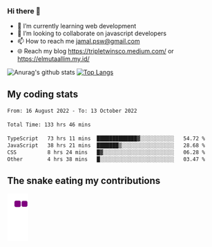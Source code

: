 ### Hi there 👋

<!--
**padepokanpenguin/padepokanpenguin** is a ✨ _special_ ✨ repository because its `README.md` (this file) appears on your GitHub profile.
-->

- 🌱 I’m currently learning  web development
- 👯 I’m looking to collaborate on javascript developers
- 📫 How to reach me jamal.psw@gmail.com
- 🌐 Reach my blog https://tripletwinsco.medium.com/ or https://elmutaallim.my.id/

![Anurag's github stats](https://github-readme-stats.vercel.app/api?username=padepokanpenguin&count_private=true&disable_animations=false&show_icons=true&theme=default)
[![Top Langs](https://github-readme-stats.vercel.app/api/top-langs/?username=padepokanpenguin&theme=default&layout=compact)](https://github.com/padepokanpenguin)

## My coding stats

<!--START_SECTION:waka-->

```text
From: 16 August 2022 - To: 13 October 2022

Total Time: 133 hrs 46 mins

TypeScript   73 hrs 11 mins  █████████████▓░░░░░░░░░░░   54.72 %
JavaScript   38 hrs 21 mins  ███████▒░░░░░░░░░░░░░░░░░   28.68 %
CSS          8 hrs 24 mins   █▓░░░░░░░░░░░░░░░░░░░░░░░   06.28 %
Other        4 hrs 38 mins   █░░░░░░░░░░░░░░░░░░░░░░░░   03.47 %
```

<!--END_SECTION:waka-->


## The snake eating my contributions
![snake gif](https://github.com/padepokanpenguin/padepokanpenguin/blob/output/github-contribution-grid-snake.gif)
